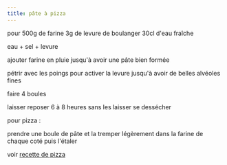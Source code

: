 ```yaml
---
title: pâte à pizza
---
```


pour 500g de farine
3g de levure de boulanger
30cl d'eau fraîche

eau + sel + levure

ajouter farine en pluie jusqu'à avoir une pâte bien formée

pétrir avec les poings pour activer la levure
jusqu'à avoir de belles alvéoles fines

faire 4 boules

laisser reposer 6 à 8 heures sans les laisser se dessécher

pour pizza :

prendre une boule de pâte et la tremper légèrement dans la farine de chaque coté puis l'étaler

voir [recette de pizza]()
